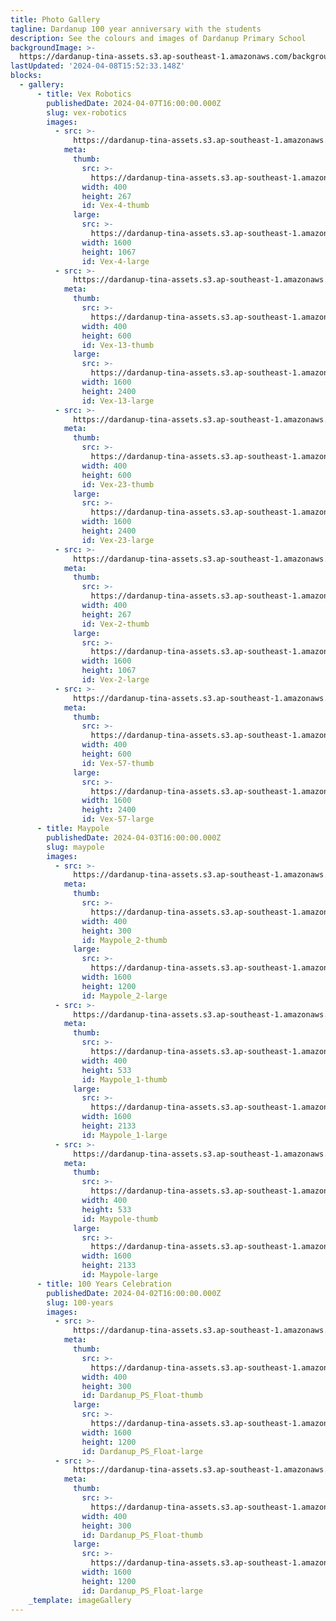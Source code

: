 ```yaml
---
title: Photo Gallery
tagline: Dardanup 100 year anniversary with the students
description: See the colours and images of Dardanup Primary School
backgroundImage: >-
  https://dardanup-tina-assets.s3.ap-southeast-1.amazonaws.com/background-images/roots-logs.jpg
lastUpdated: '2024-04-08T15:52:33.148Z'
blocks:
  - gallery:
      - title: Vex Robotics
        publishedDate: 2024-04-07T16:00:00.000Z
        slug: vex-robotics
        images:
          - src: >-
              https://dardanup-tina-assets.s3.ap-southeast-1.amazonaws.com/image-galleries/vex-robotics/Vex-4.png
            meta:
              thumb:
                src: >-
                  https://dardanup-tina-assets.s3.ap-southeast-1.amazonaws.com/gallery/Vex-4-thumb.jpg
                width: 400
                height: 267
                id: Vex-4-thumb
              large:
                src: >-
                  https://dardanup-tina-assets.s3.ap-southeast-1.amazonaws.com/gallery/Vex-4-large.jpg
                width: 1600
                height: 1067
                id: Vex-4-large
          - src: >-
              https://dardanup-tina-assets.s3.ap-southeast-1.amazonaws.com/image-galleries/vex-robotics/Vex-13.png
            meta:
              thumb:
                src: >-
                  https://dardanup-tina-assets.s3.ap-southeast-1.amazonaws.com/gallery/Vex-13-thumb.jpg
                width: 400
                height: 600
                id: Vex-13-thumb
              large:
                src: >-
                  https://dardanup-tina-assets.s3.ap-southeast-1.amazonaws.com/gallery/Vex-13-large.jpg
                width: 1600
                height: 2400
                id: Vex-13-large
          - src: >-
              https://dardanup-tina-assets.s3.ap-southeast-1.amazonaws.com/image-galleries/vex-robotics/Vex-23.png
            meta:
              thumb:
                src: >-
                  https://dardanup-tina-assets.s3.ap-southeast-1.amazonaws.com/gallery/Vex-23-thumb.jpg
                width: 400
                height: 600
                id: Vex-23-thumb
              large:
                src: >-
                  https://dardanup-tina-assets.s3.ap-southeast-1.amazonaws.com/gallery/Vex-23-large.jpg
                width: 1600
                height: 2400
                id: Vex-23-large
          - src: >-
              https://dardanup-tina-assets.s3.ap-southeast-1.amazonaws.com/image-galleries/vex-robotics/Vex-2.png
            meta:
              thumb:
                src: >-
                  https://dardanup-tina-assets.s3.ap-southeast-1.amazonaws.com/gallery/Vex-2-thumb.jpg
                width: 400
                height: 267
                id: Vex-2-thumb
              large:
                src: >-
                  https://dardanup-tina-assets.s3.ap-southeast-1.amazonaws.com/gallery/Vex-2-large.jpg
                width: 1600
                height: 1067
                id: Vex-2-large
          - src: >-
              https://dardanup-tina-assets.s3.ap-southeast-1.amazonaws.com/image-galleries/vex-robotics/Vex-57.png
            meta:
              thumb:
                src: >-
                  https://dardanup-tina-assets.s3.ap-southeast-1.amazonaws.com/gallery/Vex-57-thumb.jpg
                width: 400
                height: 600
                id: Vex-57-thumb
              large:
                src: >-
                  https://dardanup-tina-assets.s3.ap-southeast-1.amazonaws.com/gallery/Vex-57-large.jpg
                width: 1600
                height: 2400
                id: Vex-57-large
      - title: Maypole
        publishedDate: 2024-04-03T16:00:00.000Z
        slug: maypole
        images:
          - src: >-
              https://dardanup-tina-assets.s3.ap-southeast-1.amazonaws.com/image-galleries/Maypole_2.jpeg
            meta:
              thumb:
                src: >-
                  https://dardanup-tina-assets.s3.ap-southeast-1.amazonaws.com/gallery/Maypole_2-thumb.jpg
                width: 400
                height: 300
                id: Maypole_2-thumb
              large:
                src: >-
                  https://dardanup-tina-assets.s3.ap-southeast-1.amazonaws.com/gallery/Maypole_2-large.jpg
                width: 1600
                height: 1200
                id: Maypole_2-large
          - src: >-
              https://dardanup-tina-assets.s3.ap-southeast-1.amazonaws.com/image-galleries/Maypole_1.jpeg
            meta:
              thumb:
                src: >-
                  https://dardanup-tina-assets.s3.ap-southeast-1.amazonaws.com/gallery/Maypole_1-thumb.jpg
                width: 400
                height: 533
                id: Maypole_1-thumb
              large:
                src: >-
                  https://dardanup-tina-assets.s3.ap-southeast-1.amazonaws.com/gallery/Maypole_1-large.jpg
                width: 1600
                height: 2133
                id: Maypole_1-large
          - src: >-
              https://dardanup-tina-assets.s3.ap-southeast-1.amazonaws.com/image-galleries/Maypole.jpeg
            meta:
              thumb:
                src: >-
                  https://dardanup-tina-assets.s3.ap-southeast-1.amazonaws.com/gallery/Maypole-thumb.jpg
                width: 400
                height: 533
                id: Maypole-thumb
              large:
                src: >-
                  https://dardanup-tina-assets.s3.ap-southeast-1.amazonaws.com/gallery/Maypole-large.jpg
                width: 1600
                height: 2133
                id: Maypole-large
      - title: 100 Years Celebration
        publishedDate: 2024-04-02T16:00:00.000Z
        slug: 100-years
        images:
          - src: >-
              https://dardanup-tina-assets.s3.ap-southeast-1.amazonaws.com/image-galleries/Dardanup_PS_Float_1.jpeg
            meta:
              thumb:
                src: >-
                  https://dardanup-tina-assets.s3.ap-southeast-1.amazonaws.com/gallery/Dardanup_PS_Float-thumb.jpg
                width: 400
                height: 300
                id: Dardanup_PS_Float-thumb
              large:
                src: >-
                  https://dardanup-tina-assets.s3.ap-southeast-1.amazonaws.com/gallery/Dardanup_PS_Float-large.jpg
                width: 1600
                height: 1200
                id: Dardanup_PS_Float-large
          - src: >-
              https://dardanup-tina-assets.s3.ap-southeast-1.amazonaws.com/image-galleries/Dardanup_PS_Float.jpeg
            meta:
              thumb:
                src: >-
                  https://dardanup-tina-assets.s3.ap-southeast-1.amazonaws.com/gallery/Dardanup_PS_Float-thumb.jpg
                width: 400
                height: 300
                id: Dardanup_PS_Float-thumb
              large:
                src: >-
                  https://dardanup-tina-assets.s3.ap-southeast-1.amazonaws.com/gallery/Dardanup_PS_Float-large.jpg
                width: 1600
                height: 1200
                id: Dardanup_PS_Float-large
    _template: imageGallery
---
```



